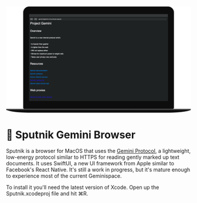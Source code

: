 <p align="center"><img src="https://raw.githubusercontent.com/DealPete/Sputnik/master/.github/Apple-Macbook_dark.png" /></p>

# 🚀 Sputnik Gemini Browser

Sputnik is a browser for MacOS that uses the [Gemini Protocol](https://gemini.circumlunar.space), a lightweight, low-energy protocol similar to HTTPS for reading gently marked up text documents. It uses SwiftUI, a new UI framework from Apple similar to Facebook's React Native. It's still a work in progress, but it's mature enough to experience most of the current Geminispace.

To install it you'll need the latest version of Xcode. Open up the Sputnik.xcodeproj file and hit ⌘R.

